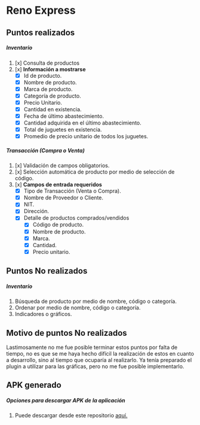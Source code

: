 # Reno Express

## Puntos realizados
##### Inventario
1. [x] Consulta de productos
2. [x] **Información a mostrarse**
    - [x] Id de producto.
    - [x] Nombre de producto.
    - [x] Marca de producto.
    - [x] Categoría de producto.
    - [x] Precio Unitario.
    - [x] Cantidad en existencia.
    - [x] Fecha de último abastecimiento.
    - [x] Cantidad adquirida en el último abastecimiento.
    - [x] Total de juguetes en existencia.
    - [x] Promedio de precio unitario de todos los juguetes.

##### Transacción (Compra o Venta)
1. [x] Validación de campos obligatorios.
2. [x] Selección automática de producto por medio de selección de código.
3. [x] **Campos de entrada requeridos**
   - [x] Tipo de Transacción (Venta o Compra).
   - [x] Nombre de Proveedor o Cliente.
   - [x] NIT.
   - [x] Dirección.
   - [x] Detalle de productos comprados/vendidos
     - [x] Código de producto.
     - [x] Nombre de producto.
     - [x] Marca.
     - [x] Cantidad.
     - [x] Precio unitario.

## Puntos No realizados
##### Inventario
1. Búsqueda de producto por medio de nombre, código o categoría.
2. Ordenar por medio de nombre, código o categoría.
3. Indicadores o gráficos.

## Motivo de puntos No realizados
Lastimosamente no me fue posible terminar estos puntos por falta de tiempo, no es que se me haya hecho difícil la realización de estos en cuanto a desarrollo, sino al tiempo que ocuparía al realizarlo. Ya tenía preparado el plugin a utilizar para las gráficas, pero no me fue posible implementarlo.

## APK generado
##### Opciones para descargar APK de la aplicación
1. Puede descargar desde este repositorio [aquí.](android/app/release)
